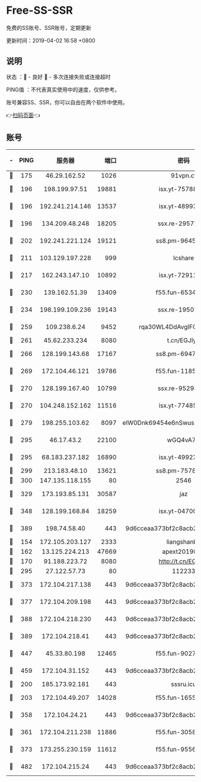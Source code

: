 # Free-SS-SSR

免费的SS账号、SSR账号，定期更新

更新时间：2019-04-02 16:58 +0800

## 说明

状态     ：🙂 - 良好 🙁 - 多次连接失败或连接超时

PING值   ：不代表真实使用中的速度，仅供参考。

账号兼容SS、SSR，你可以自由在两个软件中使用。

👉[扫码页面](https://liesauer.github.io/Free-SS-SSR/)👈

## 账号

|-|PING|服务器|端口|密码|加密方式|区域|
|:----:|:----:|:-----:|-----:|:----:|:----:|:----:|
|🙂|175|46.29.162.52|1026|91vpn.cf|rc4-md5|RU|
|🙂|196|198.199.97.51|19881|isx.yt-75788519|aes-256-cfb|US|
|🙂|196|192.241.214.146|13537|isx.yt-48993541|aes-256-cfb|US|
|🙂|196|134.209.48.248|18205|ssx.re-29572798|aes-256-cfb|US|
|🙂|202|192.241.221.124|19121|ss8.pm-96452968|aes-256-cfb|US|
|🙂|211|103.129.197.228|999|lcshare|aes-256-cfb|US|
|🙂|217|162.243.147.10|10892|isx.yt-72911637|aes-256-cfb|US|
|🙂|230|139.162.51.39|13409|f55.fun-65348713|aes-256-cfb|SG|
|🙂|234|198.199.109.236|19143|ssx.re-19507417|aes-256-cfb|US|
|🙂|259|109.238.6.24|9452|rqa30WL4DdAvgIFG6Fs3znzTa|aes-256-cfb|FR|
|🙂|261|45.62.233.234|8080|t.cn/EGJIyrl|rc4-md5|CA|
|🙂|266|128.199.143.68|17167|ss8.pm-69475230|aes-256-cfb|SG|
|🙂|269|172.104.46.121|19786|f55.fun-11854129|aes-256-cfb|SG|
|🙂|270|128.199.167.40|10799|ssx.re-95293945|aes-256-cfb|SG|
|🙂|270|104.248.152.162|11516|isx.yt-77485292|aes-256-cfb|SG|
|🙂|279|198.255.103.62|8097|eIW0Dnk69454e6nSwuspv9DmS201tQ0D|aes-256-cfb|US|
|🙂|295|46.17.43.2|22100|wGQ4vA7D|aes-256-gcm|RU|
|🙂|295|68.183.237.182|16890|isx.yt-49923766|aes-256-cfb|SG|
|🙂|299|213.183.48.10|13621|ss8.pm-75785844|rc4-md5|RU|
|🙂|300|147.135.118.155|80|2546|chacha20|US|
|🙂|329|173.193.85.131|30587|jaz|aes-256-cfb|US|
|🙂|348|128.199.168.84|18259|isx.yt-04700697|aes-256-cfb|SG|
|🙂|389|198.74.58.40|443|9d6cceaa373bf2c8acb22e60b6a58be6|aes-256-cfb|US|
|🙂|154|172.105.203.127|2333|liangshanbo|chacha20|JP|
|🙂|162|13.125.224.213|47669|apext2019001|chacha20|KR|
|🙂|170|91.188.223.72|8080|http://t.cn/EGJIyrl|rc4-md5|RU|
|🙂|295|27.122.57.73|80|112233|chacha20|HK|
|🙂|373|172.104.217.138|443|9d6cceaa373bf2c8acb22e60b6a58be6|aes-256-cfb|US|
|🙂|377|172.104.209.198|443|9d6cceaa373bf2c8acb22e60b6a58be6|aes-256-cfb|US|
|🙂|388|172.104.218.230|443|9d6cceaa373bf2c8acb22e60b6a58be6|aes-256-cfb|US|
|🙂|389|172.104.218.41|443|9d6cceaa373bf2c8acb22e60b6a58be6|aes-256-cfb|US|
|🙂|447|45.33.80.198|12465|f55.fun-90274563|aes-256-cfb|US|
|🙂|459|172.104.31.152|443|9d6cceaa373bf2c8acb22e60b6a58be6|aes-256-cfb|US|
|🙁|200|185.173.92.181|443|sssru.icu|rc4-md5|RU|
|🙁|203|172.104.49.207|14028|f55.fun-16558958|aes-256-cfb|SG|
|🙁|358|172.104.24.21|443|9d6cceaa373bf2c8acb22e60b6a58be6|aes-256-cfb|US|
|🙁|361|172.104.211.238|11886|f55.fun-30589082|aes-256-cfb|US|
|🙁|373|173.255.230.159|11612|f55.fun-95562251|aes-256-cfb|US|
|🙁|482|172.104.215.24|443|9d6cceaa373bf2c8acb22e60b6a58be6|aes-256-cfb|US|
